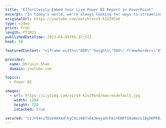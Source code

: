 ```yaml
---
title: "Effortlessly Embed Your Live Power BI Report in PowerPoint"
excerpt: "In today's world, we're always looking for ways to streamline our work and save time. One of the ways to do this is to integrate your Live Power BI Report and Visual directly into Microsoft PowerPoint. This short video will demonstrate how you can do this seamlessly without the need for taking screenshots"
originalUrl: https://youtube.com/watch?v=s9-k2vZ9Sn0
type: video
price: Free
length: PT1M1S
publishedDateTime: 2023-04-05T05:37:57Z
heat: 50

featuredContent: "<iframe width=\"800\" height=\"500\" frameborder=\"0\" src=\"https://www.youtube.com/embed/s9-k2vZ9Sn0\" allow=\"accelerometer; autoplay; encrypted-media; gyroscope; picture-in-picture\" allowfullscreen></iframe>"

provider:
  name: Dhruvin Shah
  domain: youtube.com

topics:
  - Power BI

images:
  - url: https://i.ytimg.com/vi/s9-k2vZ9Sn0/maxresdefault.jpg
    width: 1280
    height: 720
    isCached: true

secured: "CzJ+V4nzTDaV4AXmdlhyCb1z6B7v6A3eeyaOrF6s+EBRfG0xWazu18ybKPR8/BjL71QWYvH53zFxxtuOQWQITYHT+tb65wqLo/+dbTIFI/7obJn71i7podxknniXkGVBky5QXls5mtFCTIy7Vbe9MFipVDmuei6e2KHux8bW1GBXNPlJxh0TG1h/R8D7rUKoHT1shxaQB2bZkkbnijQqhJWI1g0lpEgUXQU29uiSUh5MfVm2YP1F9tXtiIYyAI2FaGdqjO0IZ0IeKNqMa2I10RqvBQWYuA0jEUu08KFUrzoQLvdOIlGYKeRRyc30zzhX8igLLIq+vjzQszb3c4vcb4A9rYaLtR8S43bchivfCq0c/shC/+plvFsNhzmfUae/7PO9fYiIZQYPNZFoTDn4MbeWNnCrDBOunod2rj7FK7M=;+fPtvG8W1TlTJsxkDaNDBQ=="
---
```


